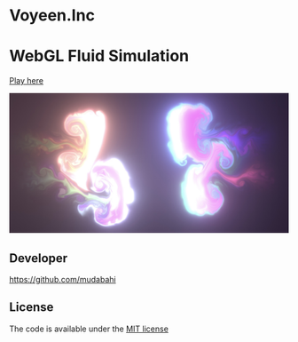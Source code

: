 # Voyeen.Inc 
# WebGL Fluid Simulation

[Play here](https://paveldogreat.github.io/WebGL-Fluid-Simulation/)

<img src="/screenshot.jpg?raw=true" width="880">

## Developer

https://github.com/mudabahi

## License

The code is available under the [MIT license](LICENSE)
